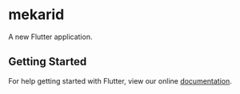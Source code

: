 # mekarid

A new Flutter application.

## Getting Started

For help getting started with Flutter, view our online
[documentation](https://flutter.io/).
